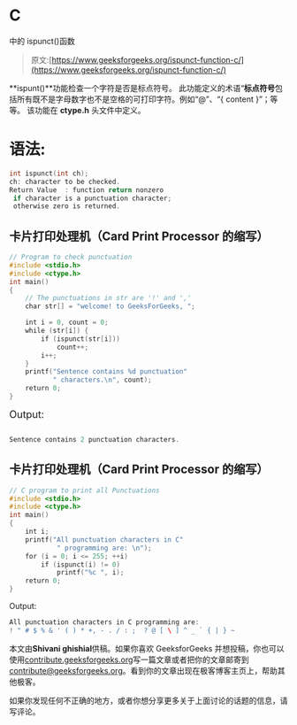 # C

中的 ispunct()函数

> 原文:[https://www.geeksforgeeks.org/ispunct-function-c/](https://www.geeksforgeeks.org/ispunct-function-c/)

**ispunt()**功能检查一个字符是否是标点符号。
此功能定义的术语“**标点符号**包括所有既不是字母数字也不是空格的可打印字符。例如“@”、“{ content }”；等等。
该功能在 **ctype.h** 头文件中定义。

# 语法:

```cpp
int ispunct(int ch);
ch: character to be checked.
Return Value  : function return nonzero
 if character is a punctuation character;
 otherwise zero is returned. 

```

## 卡片打印处理机（Card Print Processor 的缩写）

```cpp
// Program to check punctuation
#include <stdio.h>
#include <ctype.h>
int main()
{
    // The punctuations in str are '!' and ','
    char str[] = "welcome! to GeeksForGeeks, ";

    int i = 0, count = 0;
    while (str[i]) {
        if (ispunct(str[i]))
            count++;
        i++;
    }
    printf("Sentence contains %d punctuation"
           " characters.\n", count);
    return 0;
}
```

<font size="+1">Output:</font>

```cpp

Sentence contains 2 punctuation characters.

```

## 卡片打印处理机（Card Print Processor 的缩写）

```cpp
// C program to print all Punctuations
#include <stdio.h>
#include <ctype.h>
int main()
{
    int i;
    printf("All punctuation characters in C"
            " programming are: \n");
    for (i = 0; i <= 255; ++i)
        if (ispunct(i) != 0)
            printf("%c ", i);
    return 0;
}
```

Output:

```cpp
All punctuation characters in C programming are: 
! " # $ % & ' ( ) * +, - . / : ;  ? @ [ \ ] ^ _ ` { | } ~

```

本文由**Shivani ghishial**供稿。如果你喜欢 GeeksforGeeks 并想投稿，你也可以使用[contribute.geeksforgeeks.org](http://www.contribute.geeksforgeeks.org)写一篇文章或者把你的文章邮寄到 contribute@geeksforgeeks.org。看到你的文章出现在极客博客主页上，帮助其他极客。

如果你发现任何不正确的地方，或者你想分享更多关于上面讨论的话题的信息，请写评论。